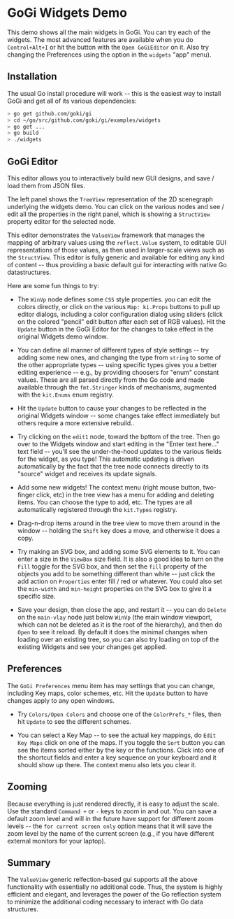 # GoGi Widgets Demo

This demo shows all the main widgets in GoGi.  You can try each of the widgets.  The most advanced features are available when you do `Control+Alt+I` or hit the button with the `Open GoGiEditor` on it.  Also try changing the Preferences using the option in the `widgets` "app" menu).

## Installation

The usual Go install procedure will work -- this is the easiest way to install GoGi and get all of its various dependencies:

``` bash
> go get github.com/goki/gi
> cd ~/go/src/github.com/goki/gi/examples/widgets
> go get ...
> go build
> ./widgets
```

## GoGi Editor

This editor allows you to interactively build new GUI designs, and save / load them from JSON files.

The left panel shows the `TreeView` representation of the 2D scenegraph underlying the widgets demo.  You can click on the various nodes and see / edit all the properties in the right panel, which is showing a `StructView` property editor for the selected node.

This editor demonstrates the `ValueView` framework that manages the mapping of arbitrary values using the `reflect.Value` system, to editable GUI representations of those values, as then used in larger-scale views such as the `StructView`.  This editor is fully generic and available for editing any kind of content -- thus providing a basic default gui for interacting with native Go datastructures.

Here are some fun things to try:

* The `WinVp` node defines some `CSS` style properties.  you can edit the colors directly, or click on the various `Map: ki.Props` buttons to pull up editor dialogs, including a color configuration dialog using sliders (click on the colored "pencil" edit button after each set of RGB values).  Hit the `Update` button in the GoGi Editor for the changes to take effect in the original Widgets demo window.

* You can define all manner of different types of style settings -- try adding some new ones, and changing the type from `string` to some of the other appropriate types -- using specific types gives you a better editing experience -- e.g., by providing choosers for "enum" constant values.  These are all parsed directly from the Go code and made available through the `fmt.Stringer` kinds of mechanisms, augmented with the `kit.Enums` enum registry.

* Hit the `Update` button to cause your changes to be reflected in the original Widgets window -- some changes take effect immediately but others require a more extensive rebuild..

* Try clicking on the `edit1` node, toward the bpttom of the tree.  Then go over to the Widgets window and start editing in the "Enter text here..." text field -- you'll see the under-the-hood updates to the various fields for the widget, as you type!  This automatic updating is driven automatically by the fact that the tree node connects directly to its "source" widget and receives its update signals.

* Add some new widgets!  The context menu (right mouse button, two-finger click, etc) in the tree view has a menu for adding and deleting items.  You can choose the type to add, etc.  The types are all automatically registered through the `kit.Types` registry.

* Drag-n-drop items around in the tree view to move them around in the window -- holding the `Shift` key does a move, and otherwise it does a copy.

* Try making an SVG box, and adding some SVG elements to it.  You can enter a size in the `ViewBox` size field.  It is also a good idea to turn on the `Fill` toggle for the SVG box, and then set the `fill` property of the objects you add to be something different than white -- just click the add action on `Properties` enter fill / red or whatever.  You could also set the `min-width` and `min-height` properties on the SVG box to give it a specific size.

* Save your design, then close the app, and restart it -- you can do `Delete` on the `main-vlay` node just below `WinVp` (the main window viewport, which can not be deleted as it is the root of the hierarchy), and then do `Open` to see it reload.  By default it does the minimal changes when loading over an existing tree, so you can also try loading on top of the existing Widgets and see your changes get applied.

## Preferences

The `GoGi Preferences` menu item has may settings that you can change, including Key maps, color schemes, etc.  Hit the `Update` button to have changes apply to any open windows.

* Try `Colors/Open Colors` and choose one of the `ColorPrefs_*` files, then hit `Update` to see the different schemes.  

* You can select a Key Map -- to see the actual key mappings, do `Edit Key Maps` click on one of the maps.  If you toggle the `Sort` button you can see the items sorted either by the key or the functions. Click into one of the shortcut fields and enter a key sequence on your keyboard and it should show up there.  The context menu also lets you clear it.

## Zooming

Because everything is just rendered directly, it is easy to adjust the scale. Use the standard `Command +` or `-` keys to zoom in and out.  You can save a default zoom level and will in the future have support for different zoom levels -- the `for current screen only` option means that it will save the zoom level by the name of the current screen (e.g., if you have different external monitors for your laptop).

## Summary

The `ValueView` generic relfection-based gui supports all the above functionality with essentially no additional code.  Thus, the system is highly efficient and elegant, and leverages the power of the Go reflection system to minimize the additional coding necessary to interact with Go data structures.


